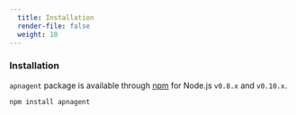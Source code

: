 ```yaml
---
  title: Installation
  render-file: false
  weight: 10
---
```


### Installation

`apnagent` package is available through [npm](http://npmjs.org) for Node.js `v0.8.x` and `v0.10.x`.

```bash
npm install apnagent
```

